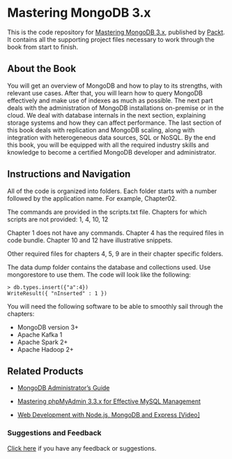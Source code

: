 # Mastering MongoDB 3.x
This is the code repository for [Mastering MongoDB 3.x](https://www.packtpub.com/big-data-and-business-intelligence/mastering-mongodb-3x?utm_source=github&utm_medium=repository&utm_campaign=9781783982608), published by [Packt](https://www.packtpub.com/?utm_source=github). It contains all the supporting project files necessary to work through the book from start to finish.
## About the Book
You will get an overview of MongoDB and how to play to its strengths, with relevant use cases. After that, you will learn how to query MongoDB effectively and make use of indexes as much as possible. The next part deals with the administration of MongoDB installations on-premise or in the cloud. We deal with database internals in the next section, explaining storage systems and how they can affect performance. The last section of this book deals with replication and MongoDB scaling, along with integration with heterogeneous data sources, SQL or NoSQL. By the end this book, you will be equipped with all the required industry skills and knowledge to become a certified MongoDB developer and administrator.
## Instructions and Navigation
All of the code is organized into folders. Each folder starts with a number followed by the application name. For example, Chapter02.

The commands are provided in the scripts.txt file.
Chapters for which scripts are not provided:
1, 4, 10, 12

Chapter 1 does not have any commands.
Chapter 4 has the required files in code bundle.
Chapter 10 and 12 have illustrative snippets.

Other required files for chapters 4, 5, 9 are in their chapter specific folders.

The data dump folder contains the database and collections used. Use mongorestore to use them.
The code will look like the following:
```
> db.types.insert({"a":4})
WriteResult({ "nInserted" : 1 })
```

You will need the following software to be able to smoothly sail through the chapters:

* MongoDB version 3+
* Apache Kafka 1
* Apache Spark 2+
* Apache Hadoop 2+

## Related Products
* [MongoDB Administrator’s Guide](https://www.packtpub.com/big-data-and-business-intelligence/mongodb-administrator’s-guide?utm_source=github&utm_medium=repository&utm_campaign=9781787126480)

* [Mastering phpMyAdmin 3.3.x for Effective MySQL Management](https://www.packtpub.com/big-data-and-business-intelligence/mastering-phpmyadmin-33x-effective-mysql-management?utm_source=github&utm_medium=repository&utm_campaign=9781849513548)

* [Web Development with Node.js, MongoDB and Express [Video]](https://www.packtpub.com/application-development/web-development-nodejs-mongodb-and-express-video?utm_source=github&utm_medium=repository&utm_campaign=9781786463425)

### Suggestions and Feedback
[Click here](https://docs.google.com/forms/d/e/1FAIpQLSe5qwunkGf6PUvzPirPDtuy1Du5Rlzew23UBp2S-P3wB-GcwQ/viewform) if you have any feedback or suggestions.
